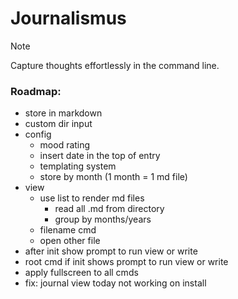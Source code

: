 # Journalismus
> [!NOTE]
> Capture thoughts effortlessly in the command line.

### Roadmap:
- store in markdown
- custom dir input
- config
    - mood rating
    - insert date in the top of entry
    - templating system
    - store by month (1 month = 1 md file)
- view
  - use list to render md files
    - read all .md from directory
    - group by months/years
  - filename cmd
  - open other file
- after init show prompt to run view or write
- root cmd if init shows prompt to run view or write
- apply fullscreen to all cmds
- fix: journal view today not working on install